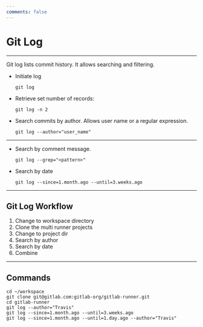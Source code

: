 ```yaml
---
comments: false
---
```


# Git Log

----------

Git log lists commit history. It allows searching and filtering.

* Initiate log

    ```
    git log
    ```

* Retrieve set number of records:

    ```
    git log -n 2
    ```

* Search commits by author. Allows user name or a regular expression.

    ```
    git log --author="user_name"
    ```

----------

* Search by comment message.

    ```
    git log --grep="<pattern>"
    ```

* Search by date

    ```
    git log --since=1.month.ago --until=3.weeks.ago
    ```


----------

## Git Log Workflow

1. Change to workspace directory
1. Clone the multi runner projects
1. Change to project dir
1. Search by author
1. Search by date
1. Combine

----------

## Commands

```
cd ~/workspace
git clone git@gitlab.com:gitlab-org/gitlab-runner.git
cd gitlab-runner
git log --author="Travis"
git log --since=1.month.ago --until=3.weeks.ago
git log --since=1.month.ago --until=1.day.ago --author="Travis"
```
